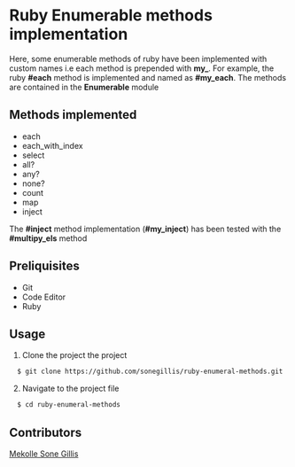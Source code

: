 # Ruby Enumerable methods implementation
Here, some enumerable methods of ruby have been implemented with custom names i.e each method is prepended with **my_**. For example, the ruby **#each** method is implemented and named as **#my_each**. The methods are contained in the **Enumerable** module

## Methods implemented 
* each
* each_with_index
* select
* all?
* any?
* none?
* count
* map
* inject

The **#inject** method implementation (**#my_inject**) has been tested with the **#multipy_els** method

## Preliquisites
 * Git
 * Code Editor
 * Ruby
 
## Usage
1. Clone the project the project
```bash
  $ git clone https://github.com/sonegillis/ruby-enumeral-methods.git
```
2. Navigate to the project file
```bash
  $ cd ruby-enumeral-methods
```
## Contributors
[Mekolle Sone Gillis](https://github.com/sonegillis)

